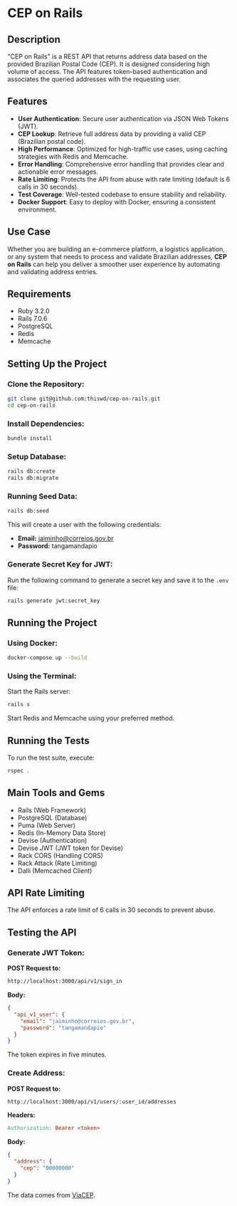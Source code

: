 # CEP on Rails

## Description

"CEP on Rails" is a REST API that returns address data based on the provided Brazilian Postal Code (CEP). It is designed considering high volume of access. The API features token-based authentication and associates the queried addresses with the requesting user.

## Features

- **User Authentication**: Secure user authentication via JSON Web Tokens (JWT).
- **CEP Lookup**: Retrieve full address data by providing a valid CEP (Brazilian postal code).
- **High Performance**: Optimized for high-traffic use cases, using caching strategies with Redis and Memcache.
- **Error Handling**: Comprehensive error handling that provides clear and actionable error messages.
- **Rate Limiting**: Protects the API from abuse with rate limiting (default is 6 calls in 30 seconds).
- **Test Coverage**: Well-tested codebase to ensure stability and reliability.
- **Docker Support**: Easy to deploy with Docker, ensuring a consistent environment.

## Use Case

Whether you are building an e-commerce platform, a logistics application, or any system that needs to process and validate Brazilian addresses, **CEP on Rails** can help you deliver a smoother user experience by automating and validating address entries.

## Requirements

- Ruby 3.2.0
- Rails 7.0.6
- PostgreSQL
- Redis
- Memcache

## Setting Up the Project

### Clone the Repository:

```sh
git clone git@github.com:thiswd/cep-on-rails.git
cd cep-on-rails
```

### Install Dependencies:

```sh
bundle install
```

### Setup Database:

```sh
rails db:create
rails db:migrate
```

### Running Seed Data:

```sh
rails db:seed
```

This will create a user with the following credentials:

- **Email:** jaiminho@correios.gov.br
- **Password:** tangamandapio

### Generate Secret Key for JWT:

Run the following command to generate a secret key and save it to the `.env` file:

```sh
rails generate jwt:secret_key
```

## Running the Project

### Using Docker:

```sh
docker-compose up --build
```

### Using the Terminal:
Start the Rails server:

```sh
rails s
```

Start Redis and Memcache using your preferred method.

## Running the Tests

To run the test suite, execute:

```sh
rspec .
```

## Main Tools and Gems
- Rails (Web Framework)
- PostgreSQL (Database)
- Puma (Web Server)
- Redis (In-Memory Data Store)
- Devise (Authentication)
- Devise JWT (JWT token for Devise)
- Rack CORS (Handling CORS)
- Rack Attack (Rate Limiting)
- Dalli (Memcached Client)

## API Rate Limiting
The API enforces a rate limit of 6 calls in 30 seconds to prevent abuse.

## Testing the API

### Generate JWT Token:
**POST Request to:**

```bash
http://localhost:3000/api/v1/sign_in
```

**Body:**

```json
{
  "api_v1_user": {
    "email": "jaiminho@correios.gov.br",
    "password": "tangamandapio"
  }
}
```

The token expires in five minutes.

### Create Address:
**POST Request to:**

```bash
http://localhost:3000/api/v1/users/:user_id/addresses
```

**Headers:**

```makefile
Authorization: Bearer <token>
```

**Body:**

```json
{
  "address": {
    "cep": "00000000"
  }
}
```

The data comes from [ViaCEP](https://viacep.com.br).
